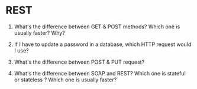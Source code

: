 # REST

1. What's the difference between GET & POST methods? Which one is usually faster? Why?

2. If I have to update a password in a database, which HTTP request would I use?

3. What's the difference between POST & PUT request?

4. What's the difference between SOAP and REST? Which one is stateful or stateless ? Which one is usually faster?

